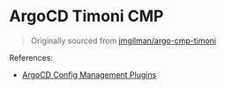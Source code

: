 # ArgoCD Timoni CMP

> Originally sourced from
> [jmgilman/argo-cmp-timoni](https://github.com/jmgilman/argo-cmp-timoni/blob/master/README.md)

References:

- [ArgoCD Config Management Plugins](https://argo-cd.readthedocs.io/en/stable/operator-manual/config-management-plugins/)
